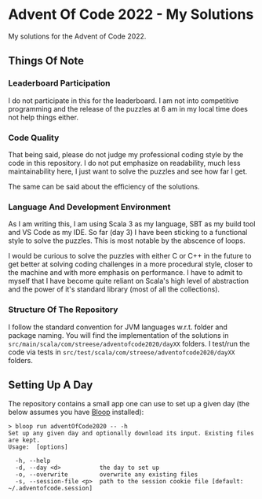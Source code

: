 # Advent Of Code 2022 - My Solutions

My solutions for the Advent of Code 2022.

## Things Of Note

### Leaderboard Participation

I do not participate in this for the leaderboard. I am not into competitive programming and the release of the puzzles at 6 am in my local time does not help things either.

### Code Quality

That being said, please do not judge my professional coding style by the code in this repository. I do not put emphasize on readability, much less maintainability here, I just want to solve the puzzles and see how far I get.

The same can be said about the efficiency of the solutions.

### Language And Development Environment

As I am writing this, I am using Scala 3 as my language, SBT as my build tool and VS Code as my IDE. So far (day 3) I have been sticking to a functional style to solve the puzzles. This is most notable by the abscence of loops.

I would be curious to solve the puzzles with either C or C++ in the future to get better at solving coding challenges in a more procedural style, closer to the machine and with more emphasis on performance. I have to admit to myself that I have become quite reliant on Scala's high level of abstraction and the power of it's standard library (most of all the collections).

### Structure Of The Repository

I follow the standard convention for JVM languages w.r.t. folder and package naming. You will find the implementation of the solutions in `src/main/scala/com/streese/adventofcode2020/dayXX` folders. I test/run the code via tests in `src/test/scala/com/streese/adventofcode2020/dayXX` folders.

## Setting Up A Day

The repository contains a small app one can use to set up a given day (the below assumes you have [Bloop](https://scalacenter.github.io/bloop/) installed): 

```
> bloop run adventOfCode2020 -- -h
Set up any given day and optionally download its input. Existing files are kept.
Usage:  [options]

  -h, --help
  -d, --day <d>           the day to set up
  -o, --overwrite         overwrite any existing files
  -s, --session-file <p>  path to the session cookie file [default: ~/.adventofcode.session]
```
